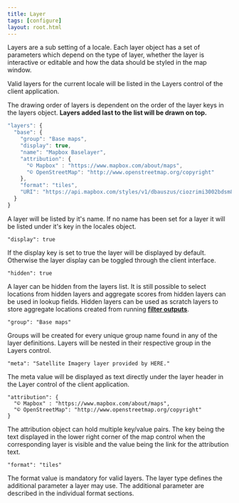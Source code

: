```yaml
---
title: Layer
tags: [configure]
layout: root.html
---
```


Layers are a sub setting of a locale. Each layer object has a set of parameters which depend on the type of layer, whether the layer is interactive or editable and how the data should be styled in the map window. 

Valid layers for the current locale will be listed in the Layers control of the client application.

The drawing order of layers is dependent on the order of the layer keys in the layers object. **Layers added last to the list will be drawn on top.**

```javascript
"layers": {
  "base": {
    "group": "Base maps",
    "display": true,
    "name": "Mapbox Baselayer",
    "attribution": {
      "© Mapbox" : "https://www.mapbox.com/about/maps",
      "© OpenStreetMap": "http://www.openstreetmap.org/copyright"
    },
    "format": "tiles",
    "URI": "https://api.mapbox.com/styles/v1/dbauszus/ciozrimi3002bdsm8bjtn2v1y/tiles/256/{z}/{x}/{y}?&provider=MAPBOX"
  }
}
```

A layer will be listed by it's name. If no name has been set for a layer it will be listed under it's key in the locales object.

`"display": true`

If the display key is set to true the layer will be displayed by default. Otherwise the layer display can be toggled through the client interface.

`"hidden": true`

A layer can be hidden from the layers list. It is still possible to select locations from hidden layers and aggregate scores from hidden layers can be used in lookup fields. Hidden layers can be used as scratch layers to store aggregate locations created from running [**filter outputs**](../../infoj/filter/).

`"group": "Base maps"`

Groups will be created for every unique group name found in any of the layer definitions. Layers will be nested in their respective group in the Layers control.

`"meta": "Satellite Imagery layer provided by HERE."`

The meta value will be displayed as text directly under the layer header in the Layer control of the client application.

```text
"attribution": {
  "© Mapbox" : "https://www.mapbox.com/about/maps",
  "© OpenStreetMap": "http://www.openstreetmap.org/copyright"
}
```

The attribution object can hold multiple key/value pairs. The key being the text displayed in the lower right corner of the map control when the corresponding layer is visible and the value being the link for the attribution text.

`"format": "tiles"`

The format value is mandatory for valid layers. The layer type defines the additional parameter a layer may use. The additional parameter are described in the individual format sections.